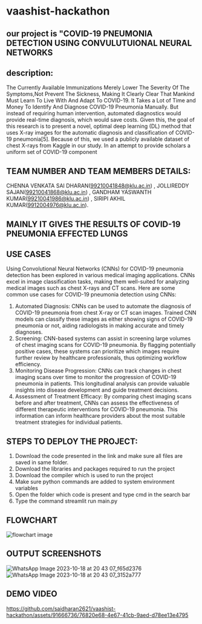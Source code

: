 # vaashist-hackathon
## our project is "COVID-19 PNEUMONIA DETECTION USING CONVULUTUIONAL NEURAL NETWORKS
## description: 
The Currently Available Immunizations Merely Lower The Severity Of The Symptoms,Not 
Prevent The Sickness, Making It Clearly Clear That Mankind Must Learn To Live With And 
Adapt To COVID-19. It Takes a Lot of Time and Money To Identify And Diagnose COVID-19 
Pneumonia Manually. But instead of requiring human intervention, automated diagnostics would 
provide real-time diagnosis, which would save costs. Given this, the goal of this research is to 
present a novel, optimal deep learning (DL) method that uses X-ray images for the automatic 
diagnosis and classification of COVID-19 pneumonia[5]. Because of this, we used a publicly 
available dataset of chest X-rays from Kaggle in our study. In an attempt to provide scholars a 
uniform set of COVID-19 component

## TEAM NUMBER AND TEAM MEMBERS DETAILS:
CHENNA VENKATA SAI DHARAN(99210041848@klu.ac.in) , JOLLIREDDY SAJAN(99210041868@klu.ac.in) , GANDHAM YASWANTH KUMAR(99210041986@klu.ac.in) , SIRIPI AKHIL KUMAR(9912004976@klu.ac.in).

## MAINLY IT GIVES THE RESULTS OF COVID-19 PNEUMONIA EFFECTED LUNGS

## USE CASES
Using Convolutional Neural Networks (CNNs) for COVID-19 pneumonia detection has been explored in various medical imaging applications. CNNs excel in image classification tasks, making them well-suited for analyzing medical images such as chest X-rays and CT scans. Here are some common use cases for COVID-19 pneumonia detection using CNNs:
1. Automated Diagnosis: CNNs can be used to automate the diagnosis of COVID-19 pneumonia from chest X-ray or CT scan images. Trained CNN models can classify these images as either showing signs of COVID-19 pneumonia or not, aiding radiologists in making accurate and timely diagnoses.
2. Screening: CNN-based systems can assist in screening large volumes of chest imaging scans for COVID-19 pneumonia. By flagging potentially positive cases, these systems can prioritize which images require further review by healthcare professionals, thus optimizing workflow efficiency.
3. Monitoring Disease Progression: CNNs can track changes in chest imaging scans over time to monitor the progression of COVID-19 pneumonia in patients. This longitudinal analysis can provide valuable insights into disease development and guide treatment decisions.
4. Assessment of Treatment Efficacy: By comparing chest imaging scans before and after treatment, CNNs can assess the effectiveness of different therapeutic interventions for COVID-19 pneumonia. This information can inform healthcare providers about the most suitable treatment strategies for individual patients.

## STEPS TO DEPLOY THE PROJECT:
1. Download the code presented in the link and make sure all files are saved in same folder.
2. Download the libraries and packages required to run the project
3. Download the compiler which is used to run the project
4. Make sure python commands are added to system environment variables
5. Open the folder which code is present and type cmd in the search bar
6. Type the command streamlit run main.py

## FLOWCHART
![flowchart image](https://github.com/saidharan2621/vaashist-hackathon/assets/91666736/8140035c-4424-49e0-9d0d-860efcbb4b34)

## OUTPUT SCREENSHOTS
![WhatsApp Image 2023-10-18 at 20 43 07_f65d2376](https://github.com/saidharan2621/vaashist-hackathon/assets/91666736/4b6c0f98-60ac-4555-9c52-4aaa6130ecc0)
![WhatsApp Image 2023-10-18 at 20 43 07_3152a777](https://github.com/saidharan2621/vaashist-hackathon/assets/91666736/3bf3e660-70bb-4f28-8c57-6565210e6610)

## DEMO VIDEO



https://github.com/saidharan2621/vaashist-hackathon/assets/91666736/76820e68-4e67-41cb-9aed-d78ee13e4795




